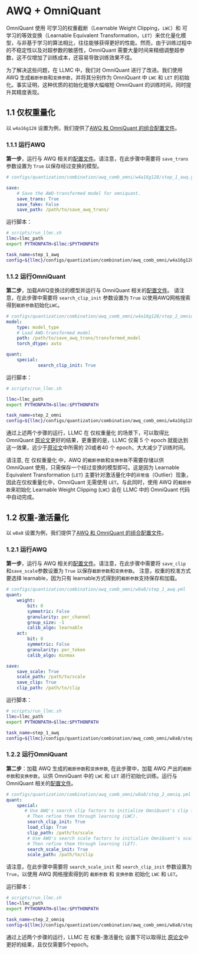 # AWQ + OmniQuant

OmniQuant 使用 可学习的权重截断（Learnable Weight Clipping，`LWC`）和 可学习的等效变换（Learnable Equivalent Transformation，`LET`）来优化量化模型，与非基于学习的算法相比，往往能够获得更好的性能。然而，由于训练过程中的不稳定性以及对超参数的敏感性，OmniQuant 需要大量时间来精细调整超参数，这不仅增加了训练成本，还容易导致训练效果不佳。

为了解决这些问题，在 LLMC 中，我们对 OmniQuant 进行了改进。我们使用 AWQ 生成`截断参数`和`变换参数`，并将其分别作为 OmniQuant 中 `LWC` 和 `LET` 的初始化。事实证明，这种优质的初始化能够大幅缩短 OmniQuant 的训练时间，同时提升其精度表现。


## 1.1 仅权重量化

以 `w4a16g128` 设置为例，我们提供了[AWQ 和 OmniQuant 的组合配置文件](https://github.com/ModelTC/llmc/tree/main/configs/quantization/combination/awq_comb_omni/w4a16g128)。


### 1.1.1 运行AWQ

**第一步**，运行与 AWQ 相关的[配置文件](https://github.com/ModelTC/llmc/tree/main/configs/quantization/combination/awq_comb_omni/w4a16g128/step_1_awq.yml)。请注意，在此步骤中需要将 `save_trans` 参数设置为 `True` 以保存经过变换的模型。

```yaml
# configs/quantization/combination/awq_comb_omni/w4a16g128/step_1_awq.yml

save:
    # Save the AWQ-transformed model for omniquant.
    save_trans: True
    save_fake: False
    save_path: /path/to/save_awq_trans/
```
运行脚本：
```bash
# scripts/run_llmc.sh
llmc=llmc_path
export PYTHONPATH=$llmc:$PYTHONPATH

task_name=step_1_awq
config=${llmc}/configs/quantization/combination/awq_comb_omni/w4a16g128/step_1_awq.yml
```
### 1.1.2 运行OmniQuant

**第二步**，加载AWQ变换过的模型并运行与 OmniQuant 相关的[配置文件](https://github.com/ModelTC/llmc/tree/main/configs/quantization/combination/awq_comb_omni/w4a16g128/step_2_omniq.yml)。
请注意，在此步骤中需要将 `search_clip_init` 参数设置为 `True` 以使用AWQ网格搜索得到`截断参数`初始化`LWC`。

```yaml
# configs/quantization/combination/awq_comb_omni/w4a16g128/step_2_omniq.yml
model:
    type: model_type
    # Load AWQ-transformed model
    path: /path/to/save_awq_trans/transformed_model
    torch_dtype: auto
```
```yaml
quant:
    special:
            search_clip_init: True
```

运行脚本：
```bash
# scripts/run_llmc.sh

llmc=llmc_path
export PYTHONPATH=$llmc:$PYTHONPATH

task_name=step_2_omni
config=${llmc}/configs/quantization/combination/awq_comb_omni/w4a16g128/step_2_omniq.yml
```

通过上述两个步骤的运行，LLMC 在 仅权重量化 的场景下，可以取得比 OmniQuant [原论文](https://arxiv.org/abs/2308.13137)更好的结果，更重要的是，LLMC 仅需 5 个 epoch 就能达到这一效果，远少于[原论文](https://arxiv.org/abs/2308.13137)中所需的 20或者40 个 epoch，大大减少了训练时间。

请注意, 在 仅权重量化 中，AWQ 的`截断参数`和`变换参数`不需要存储以供 OmniQuant 使用，只需保存一个经过变换的模型即可。这是因为 Learnable Equivalent Transformation (`LET`) 主要针对激活量化中的`异常值`（Outlier）现象，因此在仅权重量化中，OmniQuant 无需使用 `LET`。与此同时，使用 AWQ 的`截断参数`来初始化 Learnable Weight Clipping (`LWC`) 会在 LLMC 中的 OmniQuant 代码中自动完成。

## 1.2 权重-激活量化

以 `w8a8` 设置为例，我们提供了[AWQ 和 OmniQuant 的组合配置文件](https://github.com/ModelTC/llmc/tree/main/configs/quantization/combination/awq_comb_omni/w8a8)。


### 1.2.1 运行AWQ

**第一步**，运行与 AWQ 相关的[配置文件](https://github.com/ModelTC/llmc/tree/main/configs/quantization/combination/awq_comb_omni/w8a8/step_1_awq.yml)。请注意，在此步骤中需要将 `save_clip` 和`save_scale`参数设置为 `True` 以保存`截断参数`和`变换参数`。 注意，权重的校准方式要选择 learnable，因为只有 learnable方式得到的`截断参数`支持保存和加载。

```yaml
# configs/quantization/combination/awq_comb_omni/w8a8/step_1_awq.yml
quant:
    weight:
        bit: 8
        symmetric: False
        granularity: per_channel
        group_size: -1
        calib_algo: learnable
    act:
        bit: 8
        symmetric: False
        granularity: per_token
        calib_algo: minmax
```

```yaml
save:
    save_scale: True
    scale_path: /path/to/scale
    save_clip: True
    clip_path: /path/to/clip
```

运行脚本：
```bash
# scripts/run_llmc.sh
llmc=llmc_path
export PYTHONPATH=$llmc:$PYTHONPATH

task_name=step_1_awq
config=${llmc}/configs/quantization/combination/awq_comb_omni/w8a8/step_1_awq.yml
```

### 1.2.2 运行OmniQuant

**第二步**：加载 AWQ 生成的`截断参数`和`变换参数`, 在此步骤中，加载 AWQ 产出的`截断参数`和`变换参数`，以供 OmniQuant 中的 `LWC` 和 `LET` 进行初始化训练。运行与 OmniQuant 相关的[配置文件](https://github.com/ModelTC/llmc/tree/main/configs/quantization/combination/awq_comb_omni/w8a8/step_2_omniq.yml)。

```yaml
# configs/quantization/combination/awq_comb_omni/w8a8/step_2_omniq.yml
quant:
    special:
       # Use AWQ's search clip factors to initialize OmniQuant's clip factors, 
        # Then refine them through learning (LWC). 
        search_clip_init: True
        load_clip: True
        clip_path: /path/to/scale
        # Use AWQ's search scale factors to initialize OmniQuant's scale factors, 
        # Then refine them through learning (LET).
        search_scale_init: True
        scale_path: /path/to/clip
```

请注意，在此步骤中需要将 `search_scale_init` 和 `search_clip_init` 参数设置为 `True`，以使用 AWQ 网格搜索得到的 `截断参数` 和 `变换参数` 初始化 `LWC` 和 `LET`。

运行脚本：
```bash
# scripts/run_llmc.sh
llmc=llmc_path
export PYTHONPATH=$llmc:$PYTHONPATH

task_name=step_2_omniq
config=${llmc}/configs/quantization/combination/awq_comb_omni/w8a8/step_2_omniq.yml
```
通过上述两个步骤的运行，LLMC 在 权重-激活量化 设置下可以取得比 [原论文](https://arxiv.org/abs/2308.13137)中更好的结果，且仅仅需要5个epoch。
